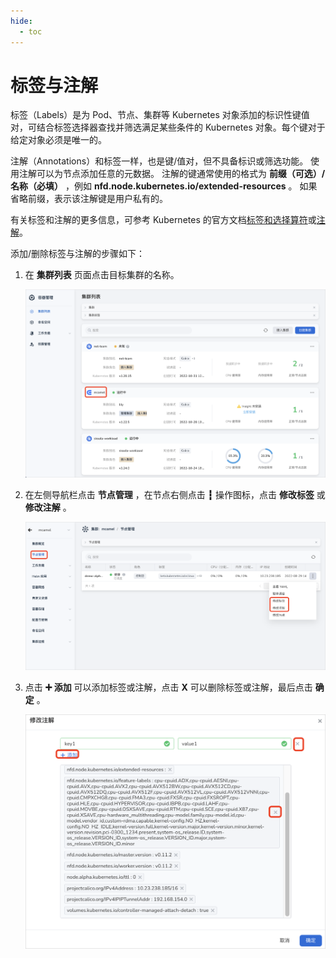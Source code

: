 ```yaml
---
hide:
  - toc
---
```


# 标签与注解

标签（Labels）是为 Pod、节点、集群等 Kubernetes 对象添加的标识性键值对，可结合标签选择器查找并筛选满足某些条件的 Kubernetes 对象。每个键对于给定对象必须是唯一的。

注解（Annotations）和标签一样，也是键/值对，但不具备标识或筛选功能。
使用注解可以为节点添加任意的元数据。
注解的键通常使用的格式为 __前缀（可选）/名称（必填）__ ，例如 __nfd.node.kubernetes.io/extended-resources__ 。
如果省略前缀，表示该注解键是用户私有的。

有关标签和注解的更多信息，可参考 Kubernetes 的官方文档[标签和选择算符](https://kubernetes.io/zh-cn/docs/concepts/overview/working-with-objects/labels/)或[注解](https://kubernetes.io/zh-cn/docs/concepts/overview/working-with-objects/annotations/)。

添加/删除标签与注解的步骤如下：

1. 在 __集群列表__ 页面点击目标集群的名称。

    ![进入集群列表页面](../../../images/schedule01.png)

2. 在左侧导航栏点击 __节点管理__ ，在节点右侧点击 __┇__ 操作图标，点击 __修改标签__ 或 __修改注解__ 。

    ![暂停调度](../../../images/labels01.png)

3. 点击 __➕ 添加__ 可以添加标签或注解，点击 __X__ 可以删除标签或注解，最后点击 __确定__ 。

    ![节点管理](../../../images/labels02.png)
